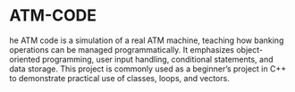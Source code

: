 # ATM-CODE
he ATM code is a simulation of a real ATM machine, teaching how banking operations can be managed programmatically. It emphasizes object-oriented programming, user input handling, conditional statements, and data storage. This project is commonly used as a beginner’s project in C++ to demonstrate practical use of classes, loops, and vectors.
